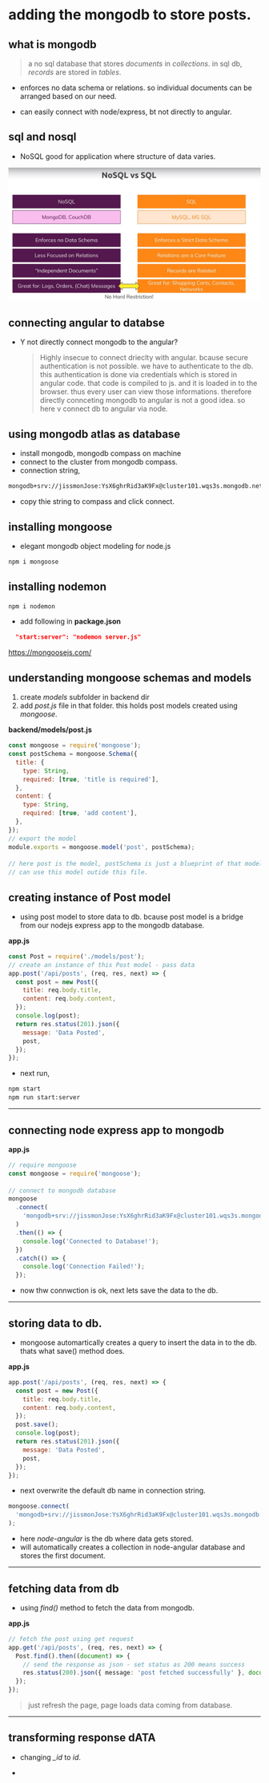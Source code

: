 # adding the mongodb to store posts.

## what is mongodb

> a no sql database that stores _documents_ in _collections_.
> in sql db, _records_ are stored in _tables_.

- enforces no data schema or relations. so individual documents can be arranged based on our need.

- can easily connect with node/express, bt not directly to angular.

## sql and nosql

- NoSQL good for application where structure of data varies.

![image](./screenshots/screen-13.jpg 'image')

## connecting angular to databse

- Y not directly connect mongodb to the angular?
  > Highly insecue to connect drieclty with angular. bcause secure authentication is not possible. we have to authenticate to the db.
  > this authentication is done via credentials which is stored in angular code.
  > that code is compiled to js. and it is loaded in to the browser. thus every user can view those informations. therefore directly connceting mongodb to angular is not a good idea.
  > so here v connect db to angular via node.

## using mongodb atlas as database

- install mongodb, mongodb compass on machine
- connect to the cluster from mongodb compass.
- connection string,

```bash
mongodb+srv://jissmonJose:YsX6ghrRid3aK9Fx@cluster101.wqs3s.mongodb.net/test
```

- copy thie string to compass and click connect.

## installing mongoose

- elegant mongodb object modeling for node.js

```bash
npm i mongoose
```

## installing nodemon

```bash
npm i nodemon
```

- add following in **package.json**

```json
  "start:server": "nodemon server.js"
```

https://mongoosejs.com/

## understanding mongoose schemas and models

1. create _models_ subfolder in backend dir
2. add _post.js_ file in that folder. this holds post models created using _mongoose_.

**backend/models/post.js**

```javascript
const mongoose = require('mongoose');
const postSchema = mongoose.Schema({
  title: {
    type: String,
    required: [true, 'title is required'],
  },
  content: {
    type: String,
    required: [true, 'add content'],
  },
});
// export the model
module.exports = mongoose.model('post', postSchema);

// here post is the model, postSchema is just a blueprint of that model.
// can use this model outide this file.
```

## creating instance of Post model

- using post model to store data to db. bcause post model is a bridge from our nodejs express app to the mongodb database.

**app.js**

```javascript
const Post = require('./models/post');
// create an instance of this Post model - pass data
app.post('/api/posts', (req, res, next) => {
  const post = new Post({
    title: req.body.title,
    content: req.body.content,
  });
  console.log(post);
  return res.status(201).json({
    message: 'Data Posted',
    post,
  });
});
```

- next run,

```bash
npm start
npm run start:server
```

---

## connecting node express app to mongodb

**app.js**

```typescript
// require mongoose
const mongoose = require('mongoose');

// connect to mongodb database
mongoose
  .connect(
    'mongodb+srv://jissmonJose:YsX6ghrRid3aK9Fx@cluster101.wqs3s.mongodb.net/<dbname>?retryWrites=true&w=majority'
  )
  .then(() => {
    console.log('Connected to Database!');
  })
  .catch(() => {
    console.log('Connection Failed!');
  });
```

- now thw connwction is ok, next lets save the data to the db.

---

## storing data to db.

- mongoose automartically creates a query to insert the data in to the db. thats what save() method does.

**app.js**

```javascript
app.post('/api/posts', (req, res, next) => {
  const post = new Post({
    title: req.body.title,
    content: req.body.content,
  });
  post.save();
  console.log(post);
  return res.status(201).json({
    message: 'Data Posted',
    post,
  });
});
```

- next overwrite the default db name in connection string.

```javascript
mongoose.connect(
  'mongodb+srv://jissmonJose:YsX6ghrRid3aK9Fx@cluster101.wqs3s.mongodb.net/node-angular?retryWrites=true&w=majority'
);
```

- here _node-angular_ is the db where data gets stored.
- will automatically creates a collection in node-angular database and stores the first document.

---

## fetching data from db

- using _find()_ method to fetch the data from mongodb.

**app.js**

```typescript
// fetch the post using get request
app.get('/api/posts', (req, res, next) => {
  Post.find().then((document) => {
    // send the response as json - set status as 200 means success
    res.status(200).json({ message: 'post fetched successfully' }, document);
  });
});
```

> just refresh the page, page loads data coming from database.

---

## transforming response dATA

- changing _\_id_ to _id_.

- 
